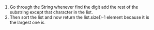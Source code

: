 1. Go through the String whenever find the digit add the rest of the substring except that character in the list.
2. Then sort the list and now return the list.size()-1 element because it is the largest one is.